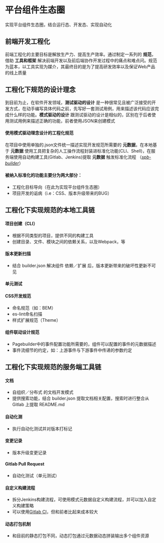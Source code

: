 
# 平台组件生态圈
实现平台组件生态圈，结合运行态、开发态、实现自动化

前端开发工程化
-----------
前端工程化的主要目标是解放生产力、提高生产效率。通过制定一系列的 **规范**，借助 **工具和框架** 解决前端开发以及前后端协作开发过程中的痛点和难点问。规范为蓝本，以工具实现为媒介，其最终目的是为了提高研发效率以及保证Web产品的线上质量

工程化下规范的设计理念
-----------

到目前为止，在软件开发领域，**测试驱动的设计** 是一种很常见且被广泛接受的开发方式，在动手编写具体代码之前，先写好一套测试用例，用来描述该代码应该完成什么样的功能。**模式驱动的设计** 跟测试驱动的设计是相似的，区别在于后者使用测试用例来描述正确的功能，前者使用JSON来创建模式

#### 使用模式驱动理念设计的工程化规范
在项目中使用单独的.json文件统一描述实现开发规范所需要的 **元数据**，在本地基于 **元数据** 使用工具把复杂的人工操作流程封装进标准化功能(CLI、Shell)，在服务端使用自动构建工具(Gitlab、Jenkins)提取 **元数据** 触发标准化流程 （*[spb-builder](https://github.com/zygeilit/spb-builder)*）

#### 被纳入标准化的功能主要分为两大部分：
* 工程化目标导向（在此为实现平台组件生态圈）
* 项目开发的诟病（i.e：CSS、版本升级带来的BUG）

工程化下实现规范的本地工具链
-----------
#### 项目创建（CLI）
* 根据不同类型的项目，提供不同的构建工具
* 创建目录、文件、模块之间的依赖关系，以及Webpack，等

#### 版本更新扫描
* 结合 builder.json 解决组件 依赖／扩展 后，版本更新带来的破坏性更新不可见

#### 单元测试

#### CSS开发规范
* 命名规范（如：BEM）
* es-lint命名扫描
* 样式扩展规范（Theme）

#### 组件联动设计规范
* Pagebuilder中的事件配置功能所需要的，组件可以配置的事件的元数据描述
* 事件流细节的约定，如：上游事件与下游事件中传递的参数约定

工程化下实现规范的服务端工具链
-----------
#### 文档
* 自组织／分布式 的文档开发模式
* 提供搜索功能，结合 builder.json 提取文档相关配置，搜索时进行整合从 Gitlab 上提取 README.md

#### 自动化测
* 执行自动化测试并对版本打标记

#### 变更记录
* 版本升级变更记录

#### Gitlab Pull Request
* 自动化测试（单元测试）

#### 自定义构建流程
* 拆分Jenkins构建流程，可使用模式元数据自定义构建流程，并可以加入自定义构建策略
* 可以使用[Gitlab CI](https://about.gitlab.com/features/gitlab-ci-cd/)，但和前者比起来成本较大

#### 动态打包机制
* 和目前的静态打包不同，动态打包通过元数据动态拼装输出多个组件资源

